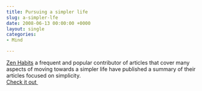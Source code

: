 ```yaml
---
title: Pursuing a simpler life
slug: a-simpler-lfe
date: 2008-06-13 00:00:00 +0000
layout: single
categories: 
- Mind

---
```

[Zen Habits][zenhabits] a frequent and popular contributor of articles that cover many aspects of moving towards a simpler life have published a summary of their articles focused on simplicity.  
[Check it out&#xa0;][zenhabits 2]

[zenhabits]: http://zenhabits.net/
[zenhabits 2]: http://zenhabits.net/2008/06/everything-you-wanted-to-know-about-simplifying-your-life-and-way-more/
